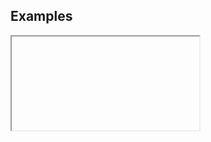 

## Examples

<iframe href="https://github.com/viableindustries/color-schemes/blob/master/YellowOrangeRed/example--mapbox.html"></iframe>
